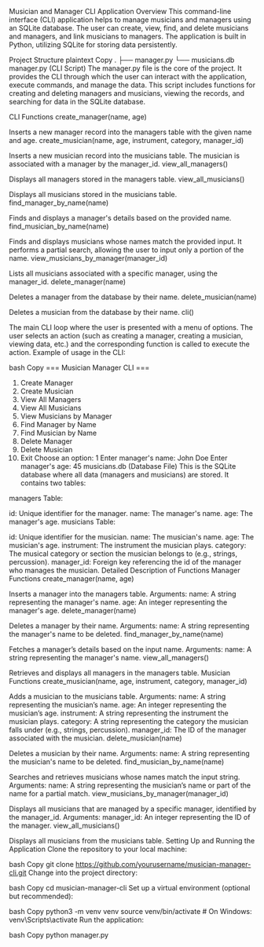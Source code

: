 Musician and Manager CLI Application
Overview
This command-line interface (CLI) application helps to manage musicians and managers using an SQLite database. The user can create, view, find, and delete musicians and managers, and link musicians to managers. The application is built in Python, utilizing SQLite for storing data persistently.

Project Structure
plaintext
Copy
.
├── manager.py
└── musicians.db
manager.py (CLI Script)
The manager.py file is the core of the project. It provides the CLI through which the user can interact with the application, execute commands, and manage the data. This script includes functions for creating and deleting managers and musicians, viewing the records, and searching for data in the SQLite database.

CLI Functions
create_manager(name, age)

Inserts a new manager record into the managers table with the given name and age.
create_musician(name, age, instrument, category, manager_id)

Inserts a new musician record into the musicians table. The musician is associated with a manager by the manager_id.
view_all_managers()

Displays all managers stored in the managers table.
view_all_musicians()

Displays all musicians stored in the musicians table.
find_manager_by_name(name)

Finds and displays a manager's details based on the provided name.
find_musician_by_name(name)

Finds and displays musicians whose names match the provided input. It performs a partial search, allowing the user to input only a portion of the name.
view_musicians_by_manager(manager_id)

Lists all musicians associated with a specific manager, using the manager_id.
delete_manager(name)

Deletes a manager from the database by their name.
delete_musician(name)

Deletes a musician from the database by their name.
cli()

The main CLI loop where the user is presented with a menu of options. The user selects an action (such as creating a manager, creating a musician, viewing data, etc.) and the corresponding function is called to execute the action.
Example of usage in the CLI:

bash
Copy
=== Musician Manager CLI ===
1. Create Manager
2. Create Musician
3. View All Managers
4. View All Musicians
5. View Musicians by Manager
6. Find Manager by Name
7. Find Musician by Name
8. Delete Manager
9. Delete Musician
0. Exit
Choose an option: 1
Enter manager's name: John Doe
Enter manager's age: 45
musicians.db (Database File)
This is the SQLite database where all data (managers and musicians) are stored. It contains two tables:

managers Table:

id: Unique identifier for the manager.
name: The manager's name.
age: The manager's age.
musicians Table:

id: Unique identifier for the musician.
name: The musician's name.
age: The musician's age.
instrument: The instrument the musician plays.
category: The musical category or section the musician belongs to (e.g., strings, percussion).
manager_id: Foreign key referencing the id of the manager who manages the musician.
Detailed Description of Functions
Manager Functions
create_manager(name, age)

Inserts a manager into the managers table.
Arguments:
name: A string representing the manager's name.
age: An integer representing the manager's age.
delete_manager(name)

Deletes a manager by their name.
Arguments:
name: A string representing the manager's name to be deleted.
find_manager_by_name(name)

Fetches a manager’s details based on the input name.
Arguments:
name: A string representing the manager's name.
view_all_managers()

Retrieves and displays all managers in the managers table.
Musician Functions
create_musician(name, age, instrument, category, manager_id)

Adds a musician to the musicians table.
Arguments:
name: A string representing the musician’s name.
age: An integer representing the musician’s age.
instrument: A string representing the instrument the musician plays.
category: A string representing the category the musician falls under (e.g., strings, percussion).
manager_id: The ID of the manager associated with the musician.
delete_musician(name)

Deletes a musician by their name.
Arguments:
name: A string representing the musician's name to be deleted.
find_musician_by_name(name)

Searches and retrieves musicians whose names match the input string.
Arguments:
name: A string representing the musician’s name or part of the name for a partial match.
view_musicians_by_manager(manager_id)

Displays all musicians that are managed by a specific manager, identified by the manager_id.
Arguments:
manager_id: An integer representing the ID of the manager.
view_all_musicians()

Displays all musicians from the musicians table.
Setting Up and Running the Application
Clone the repository to your local machine:

bash
Copy
git clone https://github.com/yourusername/musician-manager-cli.git
Change into the project directory:

bash
Copy
cd musician-manager-cli
Set up a virtual environment (optional but recommended):

bash
Copy
python3 -m venv venv
source venv/bin/activate  # On Windows: venv\Scripts\activate
Run the application:

bash
Copy
python manager.py
